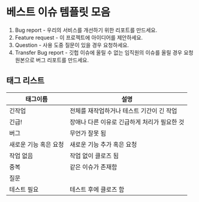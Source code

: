 # 베스트 이슈 템플릿 모음

1. Bug report - 우리의 서비스를 개선하기 위한 리포트를 만드세요.
2. Feature request - 이 프로젝트에 아이디어를 제안하세요.
3. Question - 사용 도중 질문이 있을 경우 요청하세요.
4. Transfer Bug report - 깃헙 이슈에 올릴 수 없는 임직원의 이슈를 올릴 경우 요청 원본으로 버그 리포트를 만드세요.

## 태그 리스트

| 태그이름              | 설명                                         |
| --------------------- | -------------------------------------------- |
| 긴작업                | 전체를 재작업하거나 테스트 기간이 긴 작업    |
| 긴급!                 | 장애나 다른 이유로 긴급하게 처리가 필요한 것 |
| 버그                  | 무언가 잘못 됨                               |
| 새로운 기능 혹은 요청 | 새로운 기능 추가 혹은 요청                   |
| 작업 없음             | 작업 없이 클로즈 됨                          |
| 중복                  | 같은 이슈가 존재함                           |
| 질문                  |                                              |
| 테스트 필요           | 테스트 후에 클로즈 함                        |
